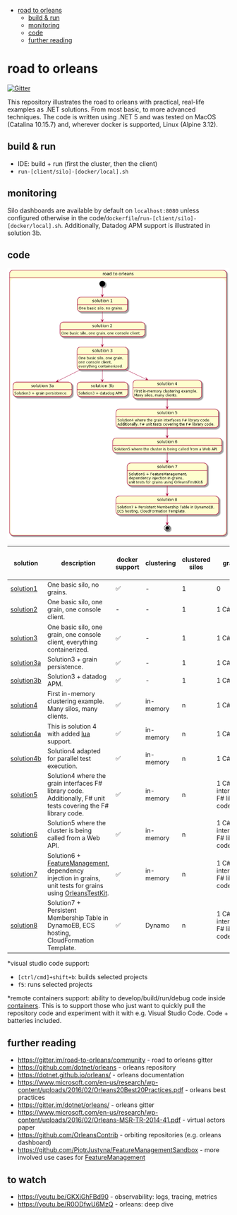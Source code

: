 - [road to orleans](#road-to-orleans)
  - [build & run](#build--run)
  - [monitoring](#monitoring)
  - [code](#code)
  - [further reading](#further-reading)

# road to orleans

[![Gitter](https://badges.gitter.im/road-to-orleans/community.svg)](https://gitter.im/road-to-orleans/community?utm_source=badge&utm_medium=badge&utm_campaign=pr-badge)

This repository illustrates the road to orleans with practical, real-life examples as .NET solutions. From most basic, to more advanced techniques. The code is written using .NET 5 and was tested on MacOS (Catalina 10.15.7) and, wherever docker is supported, Linux (Alpine 3.12).

## build & run

* IDE: build + run (first the cluster, then the client)
* `run-[client/silo]-[docker/local].sh`

## monitoring

Silo dashboards are available by default on `localhost:8080` unless configured otherwise in the code/`dockerfile`/`run-[client/silo]-[docker/local].sh`. Additionally, Datadog APM support is illustrated in solution 3b.

## code

![solutions](./solutions/road-to-orleans.png)

| solution                   | description | docker support | clustering | clustered silos | grains | clients | \*visual studio code support | \*remote containers support |
|----------------------------| --- | --- | --- | --- | --- | --- | --- | --- |
| [solution1](1/readme.md)   | One basic silo, no grains. | :white_check_mark: | - | 1 | 0 | 0 | :white_check_mark: | :white_check_mark: |
| [solution2](2/readme.md)   | One basic silo, one grain, one console client. | - | - | 1 | 1 C# grain | 1 - console | :white_check_mark: | :white_check_mark: |
| [solution3](3/readme.md)   | One basic silo, one grain, one console client, everything containerized. | :white_check_mark: | - | 1 | 1 C# grain | 1 - console | :white_check_mark: | :white_check_mark: |
| [solution3a](3a/readme.md) | Solution3 + grain persistence. | :white_check_mark: | - | 1 | 1 C# grain | 1 - console | :white_check_mark: | :white_check_mark: |
| [solution3b](3b/readme.md) | Solution3 + datadog APM. | :white_check_mark: | - | 1 | 1 C# grain | 1 - console | :white_check_mark: | :white_check_mark: |
| [solution4](4/readme.md)   | First in-memory clustering example. Many silos, many clients. | :white_check_mark: | in-memory | n | 1 C# grain | n - console | :white_check_mark: | :white_check_mark: |
| [solution4a](4a/readme.md) | This is solution 4 with added [lua](https://www.lua.org/home.html) support. | :white_check_mark: | in-memory | n | 1 C# grain | n - console | :white_check_mark: | :white_check_mark: |
| [solution4b](4b/readme.md) | Solution4 adapted for parallel test execution. | :white_check_mark: | in-memory | n | 1 C# grain | n - console | :white_check_mark: | :white_check_mark: |
| [solution5](5/readme.md)   | Solution4 where the grain interfaces F# library code. Additionally, F# unit tests covering the F# library code. | :white_check_mark: | in-memory | n | 1 C# grain interfacing F# library code. | n - console |||
| [solution6](6/readme.md)   | Solution5 where the cluster is being called from a Web API. | :white_check_mark: | in-memory | n | 1 C# grain interfacing F# library code | n - web api |||
| [solution7](7/readme.md)   | Solution6 + [FeatureManagement](https://www.nuget.org/packages/Microsoft.FeatureManagement/), dependency injection in grains, unit tests for grains using [OrleansTestKit](https://www.nuget.org/packages/OrleansTestKit/). | :white_check_mark: | in-memory | n | 1 C# grain interfacing F# library code | n - web api |||
| [solution8](8/readme.md)   | Solution7 + Persistent Membership Table in DynamoEB, ECS hosting, CloudFormation Template. | :white_check_mark: | Dynamo | n | 1 C# grain interfacing F# library code | n - web api |||

\*visual studio code support:
* `[ctrl/cmd]+shift+b`: builds selected projects
* `f5`: runs selected projects

\*remote containers support: ability to develop/build/run/debug code inside [containers](https://code.visualstudio.com/docs/remote/containers). This is to support those who just want to quickly pull the repository code and experiment with it with e.g. Visual Studio Code. Code + batteries included.

## further reading

* https://gitter.im/road-to-orleans/community - road to orleans gitter
* https://github.com/dotnet/orleans - orleans repository
* https://dotnet.github.io/orleans/ - orleans documentation
* https://www.microsoft.com/en-us/research/wp-content/uploads/2016/02/Orleans20Best20Practices.pdf - orleans best practices
* https://gitter.im/dotnet/orleans/ - orleans gitter
* https://www.microsoft.com/en-us/research/wp-content/uploads/2016/02/Orleans-MSR-TR-2014-41.pdf - virtual actors paper
* https://github.com/OrleansContrib - orbiting repositories (e.g. orleans dashboard)
* https://github.com/PiotrJustyna/FeatureManagementSandbox - more involved use cases for [FeatureManagement](https://www.nuget.org/packages/Microsoft.FeatureManagement/)

## to watch

* https://youtu.be/GKXiGhFBd90 - observability: logs, tracing, metrics
* https://youtu.be/R0ODfwU6MzQ - orleans: deep dive
